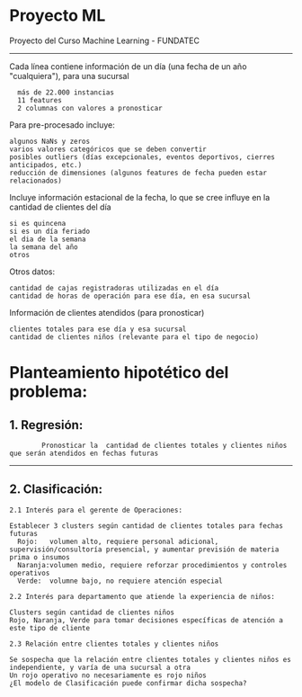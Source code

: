 # Proyecto ML
Proyecto del Curso Machine Learning - FUNDATEC

**********************************************************************************

Cada línea contiene información de un día (una fecha de un año "cualquiera"), para una sucursal      

      más de 22.000 instancias
      11 features  
      2 columnas con valores a pronosticar

Para pre-procesado incluye:

    algunos NaNs y zeros
    varios valores categóricos que se deben convertir
    posibles outliers (días excepcionales, eventos deportivos, cierres anticipados, etc.)
    reducción de dimensiones (algunos features de fecha pueden estar relacionados)
 
Incluye información estacional de la fecha, lo que se cree influye en la cantidad de clientes del día

    si es quincena
    si es un día feriado
    el dia de la semana
    la semana del año
    otros
 
Otros datos:
  
    cantidad de cajas registradoras utilizadas en el día
    cantidad de horas de operación para ese día, en esa sucursal
  
Información de clientes atendidos (para pronosticar)
  
    clientes totales para ese día y esa sucursal
    cantidad de clientes niños (relevante para el tipo de negocio)
  
# Planteamiento hipotético del problema:

  ## 1. Regresión:
  
            Pronosticar la  cantidad de clientes totales y clientes niños que serán atendidos en fechas futuras
  
  **********************************************************************************
  
  ## 2. Clasificación:
  
    2.1 Interés para el gerente de Operaciones:
    
    Establecer 3 clusters según cantidad de clientes totales para fechas futuras
      Rojo:   volumen alto, requiere personal adicional, supervisión/consultoría presencial, y aumentar previsión de materia prima o insumos
      Naranja:volumen medio, requiere reforzar procedimientos y controles operativos
      Verde:  volumne bajo, no requiere atención especial
      
    2.2 Interés para departamento que atiende la experiencia de niños:
    
    Clusters según cantidad de clientes niños
    Rojo, Naranja, Verde para tomar decisiones específicas de atención a este tipo de cliente
      
    2.3 Relación entre clientes totales y clientes niños
    
    Se sospecha que la relación entre clientes totales y clientes niños es independiente, y varía de una sucursal a otra
    Un rojo operativo no necesariamente es rojo niños
    ¿El modelo de Clasificación puede confirmar dicha sospecha?
